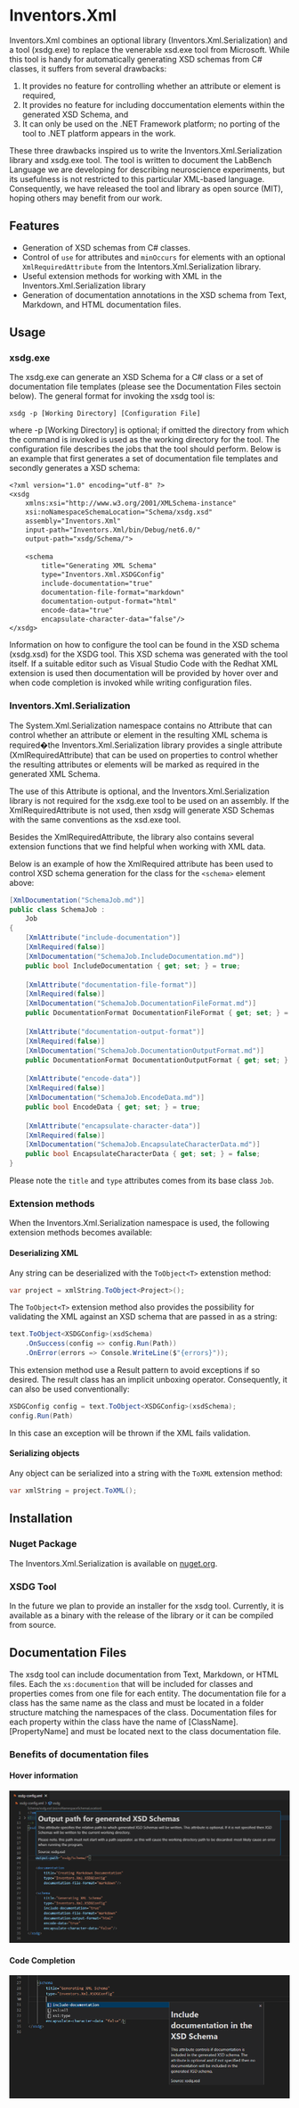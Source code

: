# Inventors.Xml

Inventors.Xml combines an optional library  (Inventors.Xml.Serialization) and a tool (xsdg.exe) to replace the venerable xsd.exe tool from Microsoft. While this tool is handy for automatically generating XSD schemas from C# classes, it suffers from several drawbacks:

1. It provides no feature for controlling whether an attribute or element is required,
2. It provides no feature for including doccumentation elements within the generated XSD Schema, and
3. It can only be used on the .NET Framework platform; no porting of the tool to .NET platform appears in the work.

These three drawbacks inspired us to write the Inventors.Xml.Serialization library and xsdg.exe tool. The tool is written to document the LabBench Language we are developing for describing neuroscience experiments, but its usefulness is not restricted to this particular XML-based language. Consequently, we have released the tool and library as open source (MIT), hoping others may benefit from our work. 

## Features

* Generation of XSD schemas from C# classes.
* Control of ```use``` for attributes and ```minOccurs``` for elements with an optional ```XmlRequiredAttribute``` from the Intentors.Xml.Serialization library.
* Useful extension methods for working with XML in the Inventors.Xml.Serialization library
* Generation of documentation annotations in the XSD schema from Text, Markdown, and HTML documentation files.

## Usage

### xsdg.exe

The xsdg.exe can generate an XSD Schema for a C# class or a set of documentation file templates (please see the Documentation Files sectoin below). The general format for invoking the xsdg tool is:

```
xsdg -p [Working Directory] [Configuration File] 
```

where -p [Working Directory] is optional; if omitted the directory from which the command is invoked is used as the working directory for the tool. The configuration file describes the jobs that the tool should perform. Below is an example that first generates a set of documentation file templates and secondly generates a XSD schema:

```
<?xml version="1.0" encoding="utf-8" ?>
<xsdg 
    xmlns:xsi="http://www.w3.org/2001/XMLSchema-instance"
    xsi:noNamespaceSchemaLocation="Schema/xsdg.xsd"
    assembly="Inventors.Xml"
    input-path="Inventors.Xml/bin/Debug/net6.0/"
    output-path="xsdg/Schema/">
    
    <schema
        title="Generating XML Schema"
        type="Inventors.Xml.XSDGConfig"
        include-documentation="true"
        documentation-file-format="markdown"
        documentation-output-format="html"
        encode-data="true"
        encapsulate-character-data="false"/>
</xsdg>
```

Information on how to configure the tool can be found in the XSD schema (xsdg.xsd) for the XSDG tool. This XSD schema was generated with the tool itself. If a suitable editor such as Visual Studio Code with the Redhat XML extension is used then documentation will be provided by hover over and when code completion is invoked while writing configuration files.

### Inventors.Xml.Serialization

The System.Xml.Serialization namespace contains no Attribute that can control whether an attribute or element in the resulting XML schema is required�the Inventors.Xml.Serialization library provides a single attribute  (XmlRequiredAttribute) that can be used on properties to control whether the resulting attributes or elements will be marked as required in the generated XML Schema.

The use of this Attribute is optional, and the Inventors.Xml.Serialization library is not required for the xsdg.exe tool to be used on an assembly. If the XmlRequiredAttribute is not used, then xsdg will generate XSD Schemas with the same conventions as the xsd.exe tool.

Besides the XmlRequiredAttribute, the library also contains several extension functions that we find helpful when working with XML data.

Below is an example of how the XmlRequired attribute has been used to control XSD schema generation for the class for the ```<schema>``` element above:

```C#
[XmlDocumentation("SchemaJob.md")]
public class SchemaJob :
    Job
{
    [XmlAttribute("include-documentation")]
    [XmlRequired(false)]
    [XmlDocumentation("SchemaJob.IncludeDocumentation.md")]
    public bool IncludeDocumentation { get; set; } = true;

    [XmlAttribute("documentation-file-format")]
    [XmlRequired(false)]
    [XmlDocumentation("SchemaJob.DocumentationFileFormat.md")]
    public DocumentationFormat DocumentationFileFormat { get; set; } = DocumentationFormat.MarkDown;

    [XmlAttribute("documentation-output-format")]
    [XmlRequired(false)]
    [XmlDocumentation("SchemaJob.DocumentationOutputFormat.md")]
    public DocumentationFormat DocumentationOutputFormat { get; set; } = DocumentationFormat.Html;

    [XmlAttribute("encode-data")]
    [XmlRequired(false)]
    [XmlDocumentation("SchemaJob.EncodeData.md")]
    public bool EncodeData { get; set; } = true;

    [XmlAttribute("encapsulate-character-data")]
    [XmlRequired(false)]    
    [XmlDocumentation("SchemaJob.EncapsulateCharacterData.md")]
    public bool EncapsulateCharacterData { get; set; } = false;
}
```

Please note the ```title``` and ```type``` attributes comes from its base class ```Job```.

### Extension methods

When the Inventors.Xml.Serialization namespace is used, the following extension methods becomes available:

#### Deserializing XML

Any string can be deserialized with the ```ToObject<T>``` extenstion method:

```C#
var project = xmlString.ToObject<Project>();
```

The ```ToObject<T>``` extension method also provides the possibility for validating the XML against an XSD schema that are passed in as a string:

```C#
text.ToObject<XSDGConfig>(xsdSchema)
    .OnSuccess(config => config.Run(Path))
    .OnError(errors => Console.WriteLine($"{errors}"));            
```

This extension method use a Result pattern to avoid exceptions if so desired. The result class has an implicit unboxing operator. Consequently, it can also be used conventionally:

```C#
XSDGConfig config = text.ToObject<XSDGConfig>(xsdSchema);
config.Run(Path)
```

In this case an exception will be thrown if the XML fails validation.
#### Serializing objects

Any object can be serialized into a string with the ```ToXML``` extension method:

```C#
var xmlString = project.ToXML();
```

## Installation

### Nuget Package

The Inventors.Xml.Serialization is available on [nuget.org](https://www.nuget.org/packages/Inventors.Xml.Serialization).

### XSDG Tool

In the future we plan to provide an installer for the xsdg tool. Currently, it is available as a binary with the release of the library or it can be compiled from source. 

## Documentation Files

The xsdg tool can include documentation from Text, Markdown, or HTML files. Each the ```xs:documention``` that will be included for classes and properties comes from one file for each entity. The documentation file for a class has the same name as the class and must be located in a folder structure matching the namespaces of the class. Documentation files for each property within the class have the name of [ClassName].[PropertyName] and must be located next to the class documentation file.

### Benefits of documentation files 

#### Hover information

![Hover information in Visual Studio Code](HoverExample.png)

#### Code Completion

![Code completion](CodeCompletion.png)

